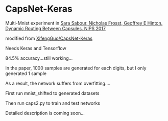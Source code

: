# CapsNet-Keras

Multi-Mnist experiment in [Sara Sabour, Nicholas Frosst, Geoffrey E Hinton. Dynamic Routing Between Capsules. NIPS 2017](https://arxiv.org/abs/1710.09829)  

modified from [XifengGuo/CapsNet-Keras](https://github.com/XifengGuo/CapsNet-Keras) 

Needs Keras and Tensorflow

84.5% accuracy...still working...

In the paper, 1000 samples are generated for each digits, but I only generated 1 sample

As a result, the network suffers from overfitting....

First run mnist_shifted to generated datasets

Then run caps2.py to train and test networks

Detailed description is coming soon...

